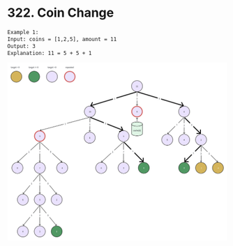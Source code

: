 # 322. Coin Change

```
Example 1: 
Input: coins = [1,2,5], amount = 11
Output: 3
Explanation: 11 = 5 + 5 + 1
```

![](./images/322/322.png)
